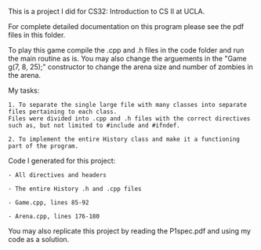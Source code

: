 This is a project I did for CS32: Introduction to CS II at UCLA.

For complete detailed documentation on this program please see the pdf files in this folder.

To play this game compile the .cpp and .h files in the code folder and run the main routine as is. 
You may also change the arguements in the "Game g(7, 8, 25);" constructor to change the arena size and number of zombies in the arena. 

My tasks:

	1. To separate the single large file with many classes into separate files pertaining to each class. 
	Files were divided into .cpp and .h files with the correct directives such as, but not limited to #include and #ifndef.

	2. To implement the entire History class and make it a functioning part of the program.

Code I generated for this project:

	- All directives and headers

	- The entire History .h and .cpp files

	- Game.cpp, lines 85-92

	- Arena.cpp, lines 176-180

You may also replicate this project by reading the P1spec.pdf and using my code as a solution.
